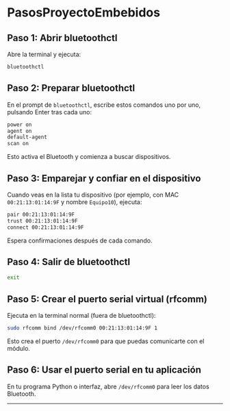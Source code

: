 # PasosProyectoEmbebidos


## Paso 1: Abrir bluetoothctl

Abre la terminal y ejecuta:

```bash
bluetoothctl
```

## Paso 2: Preparar bluetoothctl

En el prompt de `bluetoothctl`, escribe estos comandos uno por uno, pulsando Enter tras cada uno:

```bash
power on
agent on
default-agent
scan on
```

Esto activa el Bluetooth y comienza a buscar dispositivos.

## Paso 3: Emparejar y confiar en el dispositivo

Cuando veas en la lista tu dispositivo (por ejemplo, con MAC `00:21:13:01:14:9F` y nombre `Equipo10`), ejecuta:

```bash
pair 00:21:13:01:14:9F
trust 00:21:13:01:14:9F
connect 00:21:13:01:14:9F
```

Espera confirmaciones después de cada comando.

## Paso 4: Salir de bluetoothctl

```bash
exit
```

## Paso 5: Crear el puerto serial virtual (rfcomm)

Ejecuta en la terminal normal (fuera de bluetoothctl):

```bash
sudo rfcomm bind /dev/rfcomm0 00:21:13:01:14:9F 1
```

Esto crea el puerto `/dev/rfcomm0` para que puedas comunicarte con el módulo.


## Paso 6: Usar el puerto serial en tu aplicación

En tu programa Python o interfaz, abre `/dev/rfcomm0` para leer los datos Bluetooth.

---
